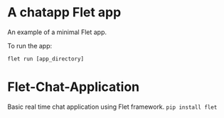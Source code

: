 # A chatapp Flet app

An example of a minimal Flet app.

To run the app:

```
flet run [app_directory]
```

# Flet-Chat-Application

Basic real time chat application using Flet framework.
`pip install flet`

